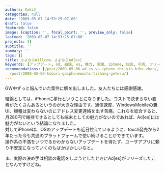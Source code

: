 ```yaml
---
authors: [aki]
categories: null
date: '2009-05-07 14:53:25-07:00'
draft: false
featured: false
image: {caption: '', focal_point: '', preview_only: false}
lastmod: '2009-05-07 14:53:25-07:00'
projects: []
subtitle: ''
summary: ''
tags: []
title: さよならWillcom、さよならAd[es]
keywords: [アップデート, ad, 結論, es, 魅力, 感謝, iphone, 総合, 不満, フリーズ]
recommendations: [/post/2009-05-06-ad-es-vs-iphone-zhi-yin-kihe-zhan/, /post/2010-01-01-jin-geng-nagara2009nian-dedu-maretaji-shi/,
  /post/2009-05-02-hobori-gaiphonewochi-tishang-geteru/]
---
```


GW中ずっと悩んでいた案件に解を出しました。友人たちには感謝感謝。

結論としては、iPhoneに移行ということになりました。コストで決まらない要素がたくさんあるというのが大きな理由です。通信速度、WindowsMobileの糞UI、機種は変わらないのにアドレス変更連絡を出す苦痛。これらを総合すると、月280円で維持できるとしても端末としての魅力がないのであれば、Ad[es]には魅力がないという結論になりました。  
対してiPhoneは、OSのアップデートも近日控えているように、touch発売から2年たった今も共通のプラットフォームで使い続けることができています。  
操作系の不満をいつでるかわからないアップデートを待たず、ユーザアプリに頼り不安定になっていくのもばかばかしいなと。

ま、実際の決め手は相談の電話をしようとしたときにAd[es]がフリーズしたことなんですけどね。